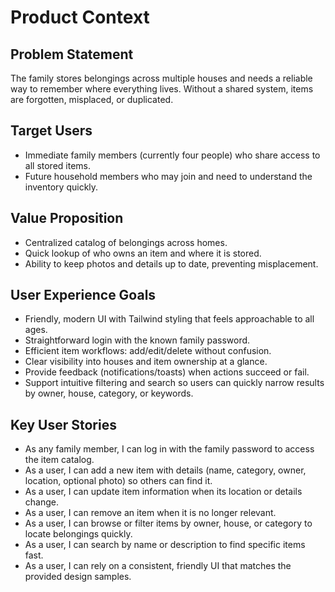 # Product Context

## Problem Statement
The family stores belongings across multiple houses and needs a reliable way to remember where everything lives. Without a shared system, items are forgotten, misplaced, or duplicated.

## Target Users
- Immediate family members (currently four people) who share access to all stored items.
- Future household members who may join and need to understand the inventory quickly.

## Value Proposition
- Centralized catalog of belongings across homes.
- Quick lookup of who owns an item and where it is stored.
- Ability to keep photos and details up to date, preventing misplacement.

## User Experience Goals
- Friendly, modern UI with Tailwind styling that feels approachable to all ages.
- Straightforward login with the known family password.
- Efficient item workflows: add/edit/delete without confusion.
- Clear visibility into houses and item ownership at a glance.
- Provide feedback (notifications/toasts) when actions succeed or fail.
- Support intuitive filtering and search so users can quickly narrow results by owner, house, category, or keywords.

## Key User Stories
- As any family member, I can log in with the family password to access the item catalog.
- As a user, I can add a new item with details (name, category, owner, location, optional photo) so others can find it.
- As a user, I can update item information when its location or details change.
- As a user, I can remove an item when it is no longer relevant.
- As a user, I can browse or filter items by owner, house, or category to locate belongings quickly.
- As a user, I can search by name or description to find specific items fast.
- As a user, I can rely on a consistent, friendly UI that matches the provided design samples.
